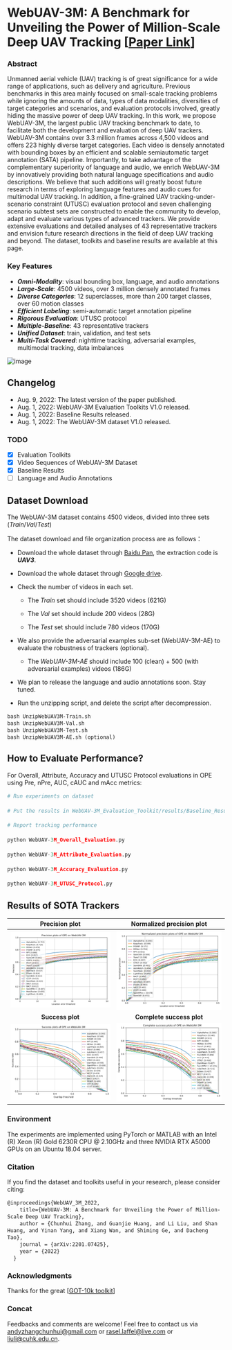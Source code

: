 # WebUAV-3M: A Benchmark for Unveiling the Power of Million-Scale Deep UAV Tracking [[Paper Link](https://arxiv.org/abs/2201.07425)]
### Abstract

Unmanned aerial vehicle (UAV) tracking is of great significance for a wide range of applications, such as delivery and agriculture. Previous benchmarks in this area mainly focused on small-scale tracking problems while ignoring the amounts of data, types of data modalities, diversities of target categories and scenarios, and evaluation protocols involved, greatly hiding the massive power of deep UAV tracking. In this work, we propose WebUAV-3M, the largest public UAV tracking benchmark to date, to facilitate both the development and evaluation of deep UAV trackers. WebUAV-3M contains over 3.3 million frames across 4,500 videos and offers 223 highly diverse target categories. Each video is densely annotated with bounding boxes by an efficient and scalable semiautomatic target annotation (SATA) pipeline. Importantly, to take advantage of the complementary superiority of language and audio, we enrich WebUAV-3M by innovatively providing both natural language specifications and audio descriptions. We believe that such additions will greatly boost future research in terms of exploring language features and audio cues for multimodal UAV tracking. In addition, a fine-grained UAV tracking-under-scenario constraint (UTUSC) evaluation protocol and seven challenging scenario subtest sets are constructed to enable the community to develop, adapt and evaluate various types of advanced trackers. We provide extensive evaluations and detailed analyses of 43 representative trackers and envision future research directions in the field of deep UAV tracking and beyond. The dataset, toolkits and baseline results are available at this page.

### Key Features
- ***Omni-Modality***: visual bounding box, language, and audio annotations
- ***Large-Scale***: 4500 videos, over 3 million densely annotated frames
- ***Diverse Categories***:  12 superclasses, more than 200 target classes, over 60 motion classes
- ***Efficient Labeling***: semi-automatic target annotation pipeline
- ***Rigorous Evaluation***: UTUSC protocol
- ***Multiple-Baseline***: 43 representative trackers
- ***Unified Dataset***: train, validation, and test sets
- ***Multi-Task Covered***: nighttime tracking, adversarial examples, multimodal tracking, data imbalances


![image](https://github.com/983632847/WebUAV-3M/blob/main/imgs/Representative_Videos.png)

## Changelog
- Aug. 9, 2022: The latest version of the paper published.
- Aug. 1, 2022: WebUAV-3M Evaluation Toolkits V1.0 released.
- Aug. 1, 2022: Baseline Results released.
- Aug. 1, 2022: The WebUAV-3M dataset V1.0 released.

### TODO
- [x] Evaluation Toolkits 
- [x] Video Sequences of WebUAV-3M Dataset
- [x] Baseline Results
- [ ] Language and Audio Annotations

## Dataset Download

The WebUAV-3M dataset contains 4500 videos, divided into three sets (*Train*/*Val*/*Test*)

The dataset download and file organization process are as follows：

- Download the whole dataset through [Baidu Pan](https://docs.google.com/forms/d/e/1FAIpQLSe5Usq9VUSGjKollBCI1heln_o6u4SuiMcBRn_FNqp4v2d0Kw/viewform?usp=pp_url), the extraction code is ***UAV3***.
- Download the whole dataset through [Google drive](https://docs.google.com/forms/d/e/1FAIpQLSe5Usq9VUSGjKollBCI1heln_o6u4SuiMcBRn_FNqp4v2d0Kw/viewform?usp=pp_url).

- Check the number of videos in each set.

  - The *Train* set should include 3520 videos (621G)

  - The *Val* set should include 200 videos (28G)

  - The *Test* set should include 780 videos (170G)

- We also provide the adversarial examples sub-set (WebUAV-3M-AE) to evaluate the robustness of trackers (optional).

  - The *WebUAV-3M-AE* should include 100 (clean) + 500 (with adversarial examples) videos (186G)

- We plan to release the language and audio annotations soon. Stay tuned.

- Run the unzipping script, and delete the script after decompression.

```
bash UnzipWebUAV3M-Train.sh
bash UnzipWebUAV3M-Val.sh
bash UnzipWebUAV3M-Test.sh
bash UnzipWebUAV3M-AE.sh (optional)
```

## How to Evaluate Performance?

For Overall, Attribute, Accuracy and UTUSC Protocol evaluations in OPE using Pre, nPre, AUC, cAUC and mAcc metrics:

```Python
# Run experiments on dataset

# Put the results in WebUAV-3M_Evaluation_Toolkit/results/Baseline_Results

# Report tracking performance

python WebUAV-3M_Overall_Evaluation.py

python WebUAV-3M_Attribute_Evaluation.py

python WebUAV-3M_Accuracy_Evaluation.py

python WebUAV-3M_UTUSC_Protocol.py
```

## Results of SOTA Trackers
|Precision plot|Normalized precision plot|
|:----:|:----:|
|![](./imgs/precision_plots_All.png)|![](./imgs/normalized_precision_plots_All.png)|
|**Success plot**|**Complete success plot**|
|![](./imgs/success_plots_All.png)|![](./imgs/complete_success_plots_All.png)|

### Environment

The experiments are implemented using PyTorch or MATLAB with an Intel (R) Xeon (R) Gold 6230R CPU @ 2.10GHz and three NVIDIA RTX A5000 GPUs on an Ubuntu 18.04 server.


### Citation

If you find the dataset and toolkits useful in your research, please consider citing:

    @inproceedings{WebUAV_3M_2022,
        title={WebUAV-3M: A Benchmark for Unveiling the Power of Million-Scale Deep UAV Tracking},
        author = {Chunhui Zhang, and Guanjie Huang, and Li Liu, and Shan Huang, and Yinan Yang, and Xiang Wan, and Shiming Ge, and Dacheng Tao},
        journal = {arXiv:2201.07425},
        year = {2022}
      }


### Acknowledgments
Thanks for the great [[GOT-10k toolkit](https://github.com/got-10k/toolkit)]

### Concat

Feedbacks and comments are welcome! Feel free to contact us via [andyzhangchunhui@gmail.com](mailto:andyzhangchunhui@gmail.com) or [rasel.laffel@live.com](mailto:rasel.laffel@live.com) or [liuli@cuhk.edu.cn](mailto:liuli@cuhk.edu.cn).
